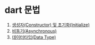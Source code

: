 # dart 문법

1. [생성자(Constructor) 및 초기화(Initialize)](https://github.com/pjt3591oo/dart-syntax/tree/master/constructor)
2. [비동기(Asynchronous)](https://github.com/pjt3591oo/dart-syntax/tree/master/async)
3. [데이터타입(Data Type)](https://github.com/pjt3591oo/dart-syntax/tree/master/data_type)